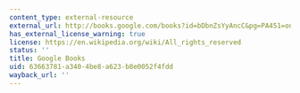 ```yaml
---
content_type: external-resource
external_url: http://books.google.com/books?id=bDbnZsYyAncC&pg=PA451=onepage
has_external_license_warning: true
license: https://en.wikipedia.org/wiki/All_rights_reserved
status: ''
title: Google Books
uid: 63663781-a340-4be8-a623-b8e0052f4fdd
wayback_url: ''
---
```

